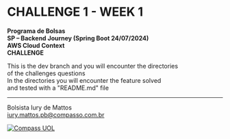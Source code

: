 
# CHALLENGE 1 - WEEK 1

**Programa de Bolsas  
SP – Backend Journey (Spring Boot 24/07/2024)  
AWS Cloud Context  
CHALLENGE**  

This is the dev branch and you will encounter the directories  
of the challenges questions  
In the directories you will encounter the feature solved  
and tested with a "README.md" file  

___

Bolsista Iury de Mattos  
iury.mattos.pb@compasso.com.br  

[![Compass UOL](https://stc.uol.com/g/sobreuol/images/para-seu-negocio/compass-logo.svg?v=3.9.44)](https://compass.uol/)
